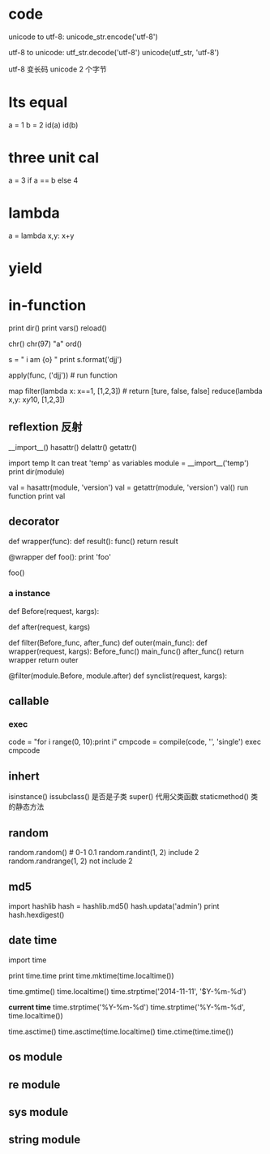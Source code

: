 # code
unicode to utf-8:
unicode_str.encode('utf-8')

utf-8 to unicode:
utf_str.decode('utf-8')
unicode(utf_str, 'utf-8')

utf-8 变长码
unicode 2 个字节



# Its equal
a = 1
b = 2
id(a)
id(b)

# three unit cal
a = 3 if a == b else 4

# lambda
a = lambda x,y: x+y

# yield

# in-function
print dir()
print vars()
reload()

chr()
chr(97)
"a"
ord()

s = " i am {o} "
print s.format('djj')

apply(func, ('djj'))  # run function

map
filter(lambda x: x==1, [1,2,3]) # return [ture, false, false]
reduce(lambda x,y: x*y*10, [1,2,3])

## reflextion 反射
\_\_import\_\_()
hasattr()
delattr()
getattr()

import temp
It can treat 'temp' as variables
module = \_\_import\_\_('temp')
print dir(module)

val = hasattr(module, 'version')
val = getattr(module, 'version')
val()
run function
print val


## decorator
def wrapper(func):
	def result():
		func()
	return result


@wrapper
def foo():
	print 'foo'

foo()


### a instance
def Before(request, kargs):

def after(request, kargs)

def filter(Before_func, after_func)
	def outer(main_func):
		def wrapper(request, kargs):
			Before_func()
			main_func()
			after_func()
		return wrapper
	return outer

@filter(module.Before, module.after)
def synclist(request, kargs):

## callable

### exec
code = "for i range(0, 10):print i"
cmpcode = compile(code, '', 'single')
exec cmpcode

## inhert
isinstance()
issubclass()  是否是子类
super()   代用父类函数
staticmethod()  类的静态方法

## random
random.random()  # 0-1  0.1
random.randint(1, 2)    include 2
random.randrange(1, 2)  not include 2

## md5
import hashlib
hash = hashlib.md5()
hash.updata('admin')
print hash.hexdigest()

## date time
import time

print time.time
print time.mktime(time.localtime())

time.gmtime()
time.localtime()
time.strptime('2014-11-11', '$Y-%m-%d')

**current time**
time.strptime('%Y-%m-%d')
time.strptime('%Y-%m-%d', time.localtime())

time.asctime()
time.asctime(time.localtime()
time.ctime(time.time())

## os module

## re module

## sys module

## string module
